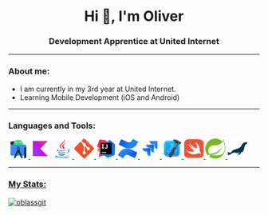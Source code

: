 <h1 align="center">Hi 👋, I'm Oliver</h1>
<h3 align="center">Development Apprentice at United Internet</h3>

---
### About me:
- I am currently in my 3rd year at United Internet.
- Learning Mobile Development (iOS and Android)

---

<h3 align="left">Languages and Tools:</h3>

<div>
  <a href="https://developer.android.com/studio" target="_blank" rel="noreferrer"><img src = "https://github.com/devicons/devicon/blob/master/icons/androidstudio/androidstudio-original.svg"   title="Android Studio" alt="Android Studio" width="40" height="40"/> </a>
  <a href="https://kotlinlang.org/" target="_blank" rel="noreferrer"><img src = "https://github.com/devicons/devicon/blob/master/icons/kotlin/kotlin-original.svg" title="Kotlin" alt="Kotlin" width="40" height="40"/></a>
  <a href="https://www.java.com/en/" target="_blank" rel="noreferrer"><img src = "https://github.com/devicons/devicon/blob/master/icons/java/java-original.svg" title="Java" alt="Java" width="40" height="40"/>
  <a href="https://git-scm.com/" target="_blank" rel="noreferrer"><img src = "https://github.com/devicons/devicon/blob/master/icons/git/git-original.svg" title="Git" alt="Git" width="40" height="40"/>
  <a href="https://www.jetbrains.com/idea/" target="_blank" rel="noreferrer"><img src = "https://github.com/devicons/devicon/blob/master/icons/intellij/intellij-original.svg" title="IntelliJ" alt="IntelliJ" width="40" height="40"/>
  <a href="https://www.atlassian.com/software/confluence" target="_blank" rel="noreferrer"><img src = "https://github.com/devicons/devicon/blob/master/icons/confluence/confluence-original.svg" title="Confluence" width="40" height="40"/>
   <a href="https://www.atlassian.com/software/jira" target="_blank" rel="noreferrer"><img src = "https://github.com/devicons/devicon/blob/master/icons/jira/jira-original.svg" title="Confluence" width="40" height="40"/>
  <a href="https://developer.apple.com/xcode/" target="_blank" rel="noreferrer"><img src = "https://github.com/devicons/devicon/blob/master/icons/xcode/xcode-original.svg" title="XCode" width="40" height="40"/>
  <a href="https://www.swift.org/" target="_blank" rel="noreferrer"><img src = "https://github.com/devicons/devicon/blob/master/icons/swift/swift-original.svg" title="Swift" width="40" height="40"/>
  <a href="https://spring.io/projects/spring-boot" target="_blank" rel="noreferrer"><img src = "https://github.com/devicons/devicon/blob/master/icons/spring/spring-original.svg" title="Spring Boot" width="40" height="40"/>
  <a href="https://mariadb.org/" target="_blank" rel="noreferrer"><img src = "https://github.com/devicons/devicon/blob/master/icons/mariadb/mariadb-original.svg" title="MariaDB" width="40" height="40"/>


  

    
</div>

---

<h3 align="left">My Stats:</h3>


<p><img align="center" src="https://github-readme-stats.vercel.app/api/top-langs/?username=oblassgit&layout=compact&theme=dark" alt="oblassgit" /></p>
